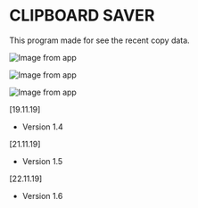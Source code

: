 # CLIPBOARD SAVER

This program made for see the recent copy data.


![Image from app](https://i.ibb.co/dm6Yc9b/1.png)

![Image from app](https://i.ibb.co/5k20xVS/2.png)

![Image from app](https://i.ibb.co/WGN079r/3.png)



[19.11.19]
+ Version 1.4

[21.11.19]
+ Version 1.5

[22.11.19]
+ Version 1.6
